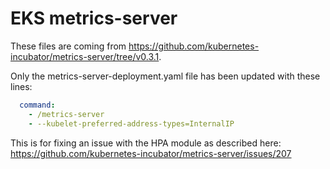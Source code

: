 # EKS metrics-server

These files are coming from https://github.com/kubernetes-incubator/metrics-server/tree/v0.3.1.

Only the metrics-server-deployment.yaml file has been updated with these lines:

```yaml
  command:
    - /metrics-server
    - --kubelet-preferred-address-types=InternalIP
```

This is for fixing an issue with the HPA module as described here:
https://github.com/kubernetes-incubator/metrics-server/issues/207

